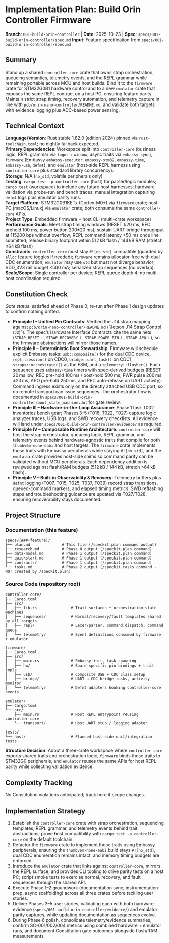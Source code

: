 # Implementation Plan: Build Orin Controller Firmware

**Branch**: `001-build-orin-controller` | **Date**: 2025-10-23 | **Spec**: `specs/001-build-orin-controller/spec.md`
**Input**: Feature specification from `specs/001-build-orin-controller/spec.md`

## Summary

Stand up a shared `controller-core` crate that owns strap orchestration, queueing semantics, telemetry events, and the REPL grammar while remaining portable across MCU and host builds. Bind it to the `firmware` crate for STM32G0B1 hardware control and to a new `emulator` crate that exposes the same REPL contract on a host PC, ensuring feature parity. Maintain strict strap timing, recovery automation, and telemetry capture in line with `pcb/orin-nano-controller/README.md`, and validate both targets with evidence logging plus ADC-based power sensing.

## Technical Context

**Language/Version**: Rust stable 1.82.0 (edition 2024) pinned via `rust-toolchain.toml`; no nightly fallback expected.  
**Primary Dependencies**: Workspace split into `controller-core` (business logic, REPL grammar via `logos` + `winnow`, async traits via `embassy-sync`), `firmware` (Embassy `embassy-executor`, `embassy-stm32`, `embassy-time`, `embassy-usb`, `defmt`), and `emulator` (host-side REPL harness using `controller-core` plus standard library concurrency).  
**Storage**: N/A (`no_std`, volatile peripherals only)  
**Testing**: `cargo test -p controller-core` (host) for parser/logic modules; `cargo test` (workspace) to include any future host harnesses; hardware validation via probe-run and bench traces; manual integration capturing `defmt` logs plus emulator parity runs.  
**Target Platform**: STM32G0B1KETx (Cortex-M0+) via `firmware` crate; host PC (macOS/Linux) via `emulator` crate; both consume the same `controller-core` APIs.  
**Project Type**: Embedded firmware + host CLI (multi-crate workspace)  
**Performance Goals**: Meet strap timing windows (RESET ≥20 ms, REC prehold 100 ms, power button 200±20 ms); sustain UART bridge throughput at 115200 bps without overflow; REPL command latency <50 ms once line submitted; release binary footprint within 512 kB flash / 144 kB RAM (stretch ≤64 kB flash)  
**Constraints**: `controller-core` must stay `#![no_std]` compatible (guarded by `alloc` feature toggles if needed); `firmware` remains allocator-free with dual CDC enumeration; `emulator` may use `std` but must not diverge behavior; VDD_3V3 rail budget <500 mA; serialized strap sequences (no overlap).  
**Scale/Scope**: Single controller per device; REPL queue depth 4; no multi-host coordination required

## Constitution Check

*Gate status*: satisfied ahead of Phase 0; re-run after Phase 1 design updates to confirm nothing drifted.

- **Principle I – Unified Pin Contracts**: Verified the J14 strap mapping against `pcb/orin-nano-controller/README.md` (“Jetson J14 Strap Control (`J2`)”). The spec’s Hardware Interface Contracts cite the same nets (`STRAP_RESET_L`, `STRAP_RECOVERY_L`, `STRAP_POWER_BTN_L`, `STRAP_APO_L`), so the firmware abstractions will mirror those names.
- **Principle II – Deterministic Boot Stewardship**: Firmware will schedule explicit Embassy tasks: `usb::composite()` for the dual CDC device, `repl::session()` on CDC0, `bridge::uart_task()` on CDC1, `straps::orchestrator()` as the FSM, and a `telemetry::flusher()`. Each sequence uses `embassy-time` timers with spec-derived budgets (RESET 20 ms low, REC pre-hold 100 ms / post-hold 500 ms, PWR pulse 200 ms ±20 ms, APO pre-hold 250 ms, and REC auto-release on UART activity). Command ingress exists only on the directly attached USB CDC port, so no remote transport can issue sequences. The orchestrator flow is documented in `specs/001-build-orin-controller/boot_state_machine.dot` for gate review.
- **Principle III – Hardware-in-the-Loop Assurance**: Phase 1 task T002 inventories bench gear; Phases 3–5 (T016, T022, T027) capture logic analyzer traces, USB logs, and SWD recovery checklists. All evidence will land under `specs/001-build-orin-controller/evidence/` as required.
- **Principle IV – Composable Runtime Architecture**: `controller-core` will host the strap orchestrator, queueing logic, REPL grammar, and telemetry events behind hardware-agnostic traits that compile for both `thumbv6m-none-eabi` and host targets. The `firmware` crate implements those traits with Embassy peripherals while staying `#![no_std]`, and the `emulator` crate provides host-side shims so command parity can be validated without MCU peripherals. Each dependency addition is reviewed against flash/RAM budgets (512 kB / 144 kB, stretch ≤64 kB flash).
- **Principle V – Built-in Observability & Recovery**: Telemetry buffers plus `defmt` logging (T007, T015, T025, T037, T039) record strap transitions, queued-command markers, and elapsed timing metrics. SWD reflashing steps and troubleshooting guidance are updated via T027/T028, ensuring recoverability stays documented.

## Project Structure

### Documentation (this feature)

```text
specs/[###-feature]/
├── plan.md              # This file (/speckit.plan command output)
├── research.md          # Phase 0 output (/speckit.plan command)
├── data-model.md        # Phase 1 output (/speckit.plan command)
├── quickstart.md        # Phase 1 output (/speckit.plan command)
├── contracts/           # Phase 1 output (/speckit.plan command)
└── tasks.md             # Phase 2 output (/speckit.tasks command - NOT created by /speckit.plan)
```

### Source Code (repository root)
```text
controller-core/
├── Cargo.toml
├── src/
│   ├── lib.rs               # Trait surfaces + orchestration state machines
│   ├── sequences/           # Normal/recovery/fault templates shared by all targets
│   ├── repl/                # Lexer/parser, command dispatch, command queue
│   └── telemetry/           # Event definitions consumed by firmware + emulator

firmware/
├── Cargo.toml
├── src/
│   ├── main.rs              # Embassy init, task spawning
│   ├── hw/                  # Board-specific pin bindings + trait impls
│   ├── usb/                 # Composite USB + CDC class setup
│   ├── bridge/              # UART ↔ CDC bridge tasks, activity monitor
│   └── telemetry/           # Defmt adapters hooking controller-core events

emulator/
├── Cargo.toml
└── src/
    ├── main.rs              # Host REPL entrypoint reusing controller-core
    └── transport/           # Host UART stub / logging adapter

tests/
└── host/                    # Planned host-side unit/integration tests
```

**Structure Decision**: Adopt a three-crate workspace where `controller-core` exports shared traits and orchestration logic, `firmware` binds those traits to STM32G0 peripherals, and `emulator` reuses the same APIs for host REPL parity while collecting validation evidence.

## Complexity Tracking

No Constitution violations anticipated; track here if scope changes.

## Implementation Strategy

1. Establish the `controller-core` crate with strap orchestration, sequencing templates, REPL grammar, and telemetry events behind trait abstractions; prove host compatibility with `cargo test -p controller-core` on the default toolchain.
2. Refactor the `firmware` crate to implement those traits using Embassy peripherals, ensuring the `thumbv6m-none-eabi` build stays `#![no_std]`, dual CDC enumeration remains intact, and memory timing budgets are enforced.
3. Introduce the `emulator` crate that links against `controller-core`, mirrors the REPL surface, and provides CLI tooling to drive parity tests on a host PC; script smoke tests to exercise normal, recovery, and fault sequences through the shared API.
4. Execute Phase 1–2 groundwork (documentation sync, instrumentation prep, async scaffolding) across all three crates before tackling user stories.
5. Deliver Phases 3–5 user stories, validating each with both hardware evidence (`specs/001-build-orin-controller/evidence/`) and emulator parity captures, while updating documentation as sequences evolve.
6. During Phase 6 polish, consolidate telemetry/evidence summaries, confirm SC-001/002/004 metrics using combined hardware + emulator runs, and document Constitution gate outcomes alongside flash/RAM measurements.
